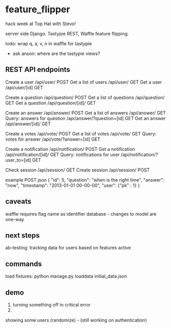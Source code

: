 feature_flipper
===============

hack week at Top Hat with Stevo!

server side Django. Tastypie REST, Waffle feature flipping.

todo:
wrap q, a, v, n in waffle for tastypie
- ask anson: where are the tastypie views?

REST API endpoints
------------------
Create a user	               /api/user/ POST
Get a list of users	           /api/user/ GET
Get a user	                   /api/user/[id] GET

Create a question	           /api/question/ POST
Get a list of questions	       /api/question/ GET
Get a question	               /api/question/[id]/ GET

Create an answer	           /api/answer/ POST
Get a list of answers          /api/answer/ GET
Query: answers for question    /api/answer/?question=[id] GET
Get an answer	               /api/answer/[id]/ GET

Create a votes                 /api/vote/ POST
Get a list of votes            /api/vote/ GET
Query: votes for answer        /api/vote/?answer=[id] GET

Create a notification          /api/notification/ POST
Get a notification             /api/notification/[id]/ GET
Query: notifications for user  /api/notification/?user_to=[id] GET

Check session				   /api/session/ GET
Create session				   /api/session/ POST


example POST json
{
	"id": 5,
	"question": "when is the right time",
	"answer": "now",
	"timestamp": "2013-01-01 00-00-00",
	"user": {"pk" : 1}
}

caveats
-------

waffle requires flag name as identifier
database - changes to model are one-way

next steps
----------
ab-testing: tracking data for users based on features active


commands
--------

load fixtures: python manage.py loaddata initial_data.json


demo
----

1. turning something off in critical error
2. 



showing some users (randomize) - (still working on authentication)
